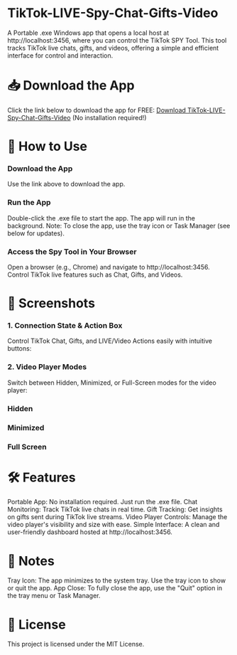 
# TikTok-LIVE-Spy-Chat-Gifts-Video
A Portable .exe Windows app that opens a local host at http://localhost:3456, where you can control the TikTok SPY Tool. This tool tracks TikTok live chats, gifts, and videos, offering a simple and efficient interface for control and interaction.

# 📥 Download the App
Click the link below to download the app for FREE:
[Download TikTok-LIVE-Spy-Chat-Gifts-Video](https://drive.google.com/file/d/1_XP_E8pQJ6zt4zz2Wa_1D46UIqALqovU/view?usp=sharing)
(No installation required!)

# 🚀 How to Use
### Download the App
Use the link above to download the app.

### Run the App
Double-click the .exe file to start the app.
The app will run in the background.
Note: To close the app, use the tray icon or Task Manager (see below for updates).

### Access the Spy Tool in Your Browser
Open a browser (e.g., Chrome) and navigate to http://localhost:3456.
Control TikTok live features such as Chat, Gifts, and Videos.

# 📸 Screenshots
### 1. Connection State & Action Box
Control TikTok Chat, Gifts, and LIVE/Video Actions easily with intuitive buttons:



### 2. Video Player Modes
Switch between Hidden, Minimized, or Full-Screen modes for the video player:

### Hidden


### Minimized


### Full Screen


# 🛠️ Features
Portable App: No installation required. Just run the .exe file.
Chat Monitoring: Track TikTok live chats in real time.
Gift Tracking: Get insights on gifts sent during TikTok live streams.
Video Player Controls: Manage the video player's visibility and size with ease.
Simple Interface: A clean and user-friendly dashboard hosted at http://localhost:3456.

# 🔧 Notes
Tray Icon: The app minimizes to the system tray. Use the tray icon to show or quit the app.
App Close: To fully close the app, use the "Quit" option in the tray menu or Task Manager.

# 📖 License
This project is licensed under the MIT License.
